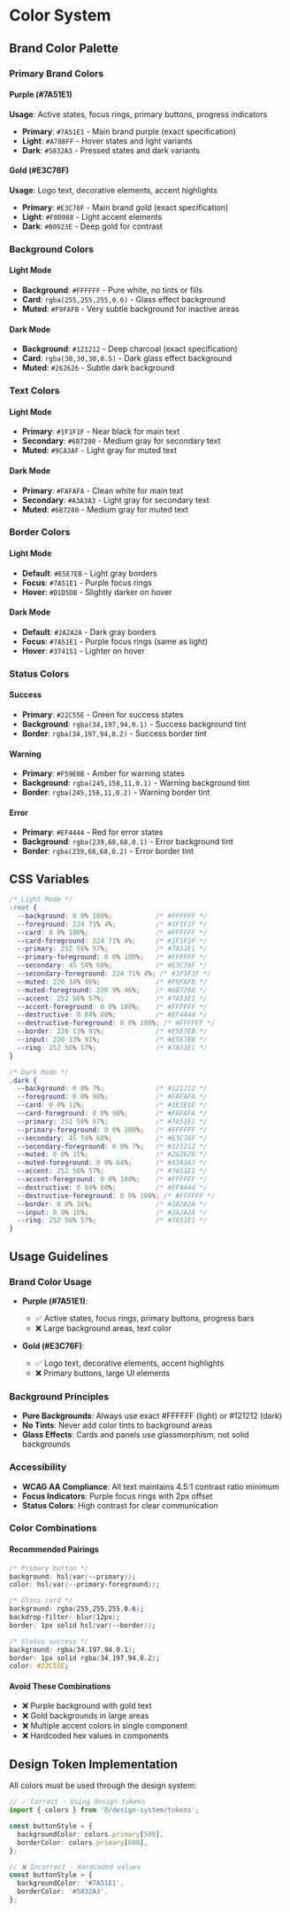 # Color System

## Brand Color Palette

### Primary Brand Colors

#### Purple (#7A51E1)
**Usage**: Active states, focus rings, primary buttons, progress indicators
- **Primary**: `#7A51E1` - Main brand purple (exact specification)
- **Light**: `#A78BFF` - Hover states and light variants
- **Dark**: `#5832A3` - Pressed states and dark variants

#### Gold (#E3C76F)  
**Usage**: Logo text, decorative elements, accent highlights
- **Primary**: `#E3C76F` - Main brand gold (exact specification)
- **Light**: `#F0D988` - Light accent elements
- **Dark**: `#B0923E` - Deep gold for contrast

### Background Colors

#### Light Mode
- **Background**: `#FFFFFF` - Pure white, no tints or fills
- **Card**: `rgba(255,255,255,0.6)` - Glass effect background
- **Muted**: `#F9FAFB` - Very subtle background for inactive areas

#### Dark Mode  
- **Background**: `#121212` - Deep charcoal (exact specification)
- **Card**: `rgba(30,30,30,0.5)` - Dark glass effect background
- **Muted**: `#262626` - Subtle dark background

### Text Colors

#### Light Mode
- **Primary**: `#1F1F1F` - Near black for main text
- **Secondary**: `#6B7280` - Medium gray for secondary text  
- **Muted**: `#9CA3AF` - Light gray for muted text

#### Dark Mode
- **Primary**: `#FAFAFA` - Clean white for main text
- **Secondary**: `#A3A3A3` - Light gray for secondary text
- **Muted**: `#6B7280` - Medium gray for muted text

### Border Colors

#### Light Mode
- **Default**: `#E5E7EB` - Light gray borders
- **Focus**: `#7A51E1` - Purple focus rings
- **Hover**: `#D1D5DB` - Slightly darker on hover

#### Dark Mode
- **Default**: `#2A2A2A` - Dark gray borders  
- **Focus**: `#7A51E1` - Purple focus rings (same as light)
- **Hover**: `#374151` - Lighter on hover

### Status Colors

#### Success
- **Primary**: `#22C55E` - Green for success states
- **Background**: `rgba(34,197,94,0.1)` - Success background tint
- **Border**: `rgba(34,197,94,0.2)` - Success border tint

#### Warning
- **Primary**: `#F59E0B` - Amber for warning states
- **Background**: `rgba(245,158,11,0.1)` - Warning background tint
- **Border**: `rgba(245,158,11,0.2)` - Warning border tint

#### Error
- **Primary**: `#EF4444` - Red for error states
- **Background**: `rgba(239,68,68,0.1)` - Error background tint
- **Border**: `rgba(239,68,68,0.2)` - Error border tint

## CSS Variables

```css
/* Light Mode */
:root {
  --background: 0 0% 100%;           /* #FFFFFF */
  --foreground: 224 71% 4%;          /* #1F1F1F */
  --card: 0 0% 100%;                 /* #FFFFFF */
  --card-foreground: 224 71% 4%;     /* #1F1F1F */
  --primary: 252 56% 57%;            /* #7A51E1 */
  --primary-foreground: 0 0% 100%;   /* #FFFFFF */
  --secondary: 45 54% 68%;           /* #E3C76F */
  --secondary-foreground: 224 71% 4%; /* #1F1F1F */
  --muted: 220 14% 96%;              /* #F9FAFB */
  --muted-foreground: 220 9% 46%;    /* #6B7280 */
  --accent: 252 56% 57%;             /* #7A51E1 */
  --accent-foreground: 0 0% 100%;    /* #FFFFFF */
  --destructive: 0 84% 60%;          /* #EF4444 */
  --destructive-foreground: 0 0% 100%; /* #FFFFFF */
  --border: 220 13% 91%;             /* #E5E7EB */
  --input: 220 13% 91%;              /* #E5E7EB */
  --ring: 252 56% 57%;               /* #7A51E1 */
}

/* Dark Mode */
.dark {
  --background: 0 0% 7%;             /* #121212 */
  --foreground: 0 0% 98%;            /* #FAFAFA */
  --card: 0 0% 12%;                  /* #1E1E1E */
  --card-foreground: 0 0% 98%;       /* #FAFAFA */
  --primary: 252 56% 57%;            /* #7A51E1 */
  --primary-foreground: 0 0% 100%;   /* #FFFFFF */
  --secondary: 45 54% 68%;           /* #E3C76F */
  --secondary-foreground: 0 0% 7%;   /* #121212 */
  --muted: 0 0% 15%;                 /* #262626 */
  --muted-foreground: 0 0% 64%;      /* #A3A3A3 */
  --accent: 252 56% 57%;             /* #7A51E1 */
  --accent-foreground: 0 0% 100%;    /* #FFFFFF */
  --destructive: 0 84% 60%;          /* #EF4444 */
  --destructive-foreground: 0 0% 100%; /* #FFFFFF */
  --border: 0 0% 16%;                /* #2A2A2A */
  --input: 0 0% 16%;                 /* #2A2A2A */
  --ring: 252 56% 57%;               /* #7A51E1 */
}
```

## Usage Guidelines

### Brand Color Usage
- **Purple (#7A51E1)**: 
  - ✅ Active states, focus rings, primary buttons, progress bars
  - ❌ Large background areas, text color
  
- **Gold (#E3C76F)**:
  - ✅ Logo text, decorative elements, accent highlights
  - ❌ Primary buttons, large UI elements

### Background Principles
- **Pure Backgrounds**: Always use exact #FFFFFF (light) or #121212 (dark)
- **No Tints**: Never add color tints to background areas
- **Glass Effects**: Cards and panels use glassmorphism, not solid backgrounds

### Accessibility
- **WCAG AA Compliance**: All text maintains 4.5:1 contrast ratio minimum
- **Focus Indicators**: Purple focus rings with 2px offset
- **Status Colors**: High contrast for clear communication

### Color Combinations

#### Recommended Pairings
```css
/* Primary button */
background: hsl(var(--primary));
color: hsl(var(--primary-foreground));

/* Glass card */
background: rgba(255,255,255,0.6);
backdrop-filter: blur(12px);
border: 1px solid hsl(var(--border));

/* Status success */
background: rgba(34,197,94,0.1);
border: 1px solid rgba(34,197,94,0.2);
color: #22C55E;
```

#### Avoid These Combinations
- ❌ Purple background with gold text
- ❌ Gold backgrounds in large areas  
- ❌ Multiple accent colors in single component
- ❌ Hardcoded hex values in components

## Design Token Implementation

All colors must be used through the design system:

```typescript
// ✅ Correct - Using design tokens
import { colors } from '@/design-system/tokens';

const buttonStyle = {
  backgroundColor: colors.primary[500],
  borderColor: colors.primary[600],
};

// ❌ Incorrect - Hardcoded values
const buttonStyle = {
  backgroundColor: '#7A51E1',
  borderColor: '#5832A3',
};
```
